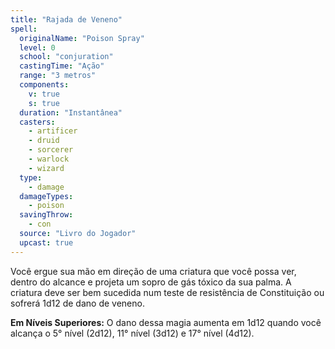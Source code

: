 ```yaml
---
title: "Rajada de Veneno"
spell:
  originalName: "Poison Spray"
  level: 0
  school: "conjuration"
  castingTime: "Ação"
  range: "3 metros"
  components:
    v: true
    s: true
  duration: "Instantânea"
  casters:
    - artificer
    - druid
    - sorcerer
    - warlock
    - wizard
  type:
    - damage
  damageTypes:
    - poison
  savingThrow:
    - con
  source: "Livro do Jogador"
  upcast: true
---
```


Você ergue sua mão em direção de uma criatura que você possa ver, dentro do alcance e projeta um sopro de gás tóxico da sua palma. A criatura deve ser bem sucedida num teste de resistência de Constituição ou sofrerá 1d12 de dano de veneno.

**Em Níveis Superiores:** O dano dessa magia aumenta em 1d12 quando você alcança o 5° nível (2d12), 11° nível (3d12) e 17° nível (4d12).
